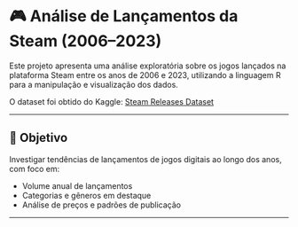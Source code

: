 # 🎮 Análise de Lançamentos da Steam (2006–2023)

Este projeto apresenta uma análise exploratória sobre os jogos lançados na plataforma Steam entre os anos de 2006 e 2023, utilizando a linguagem R para a manipulação e visualização dos dados.

O dataset foi obtido do Kaggle: [Steam Releases Dataset](https://www.kaggle.com/datasets/whigmalwhim/steam-releases)

---

## 🎯 Objetivo

Investigar tendências de lançamentos de jogos digitais ao longo dos anos, com foco em:

- Volume anual de lançamentos
- Categorias e gêneros em destaque
- Análise de preços e padrões de publicação

---
